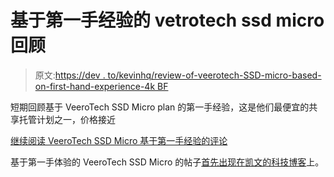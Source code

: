 # 基于第一手经验的 vetrotech ssd micro 回顾

> 原文:[https://dev . to/kevinhq/review-of-veerotech-SSD-micro-based-on-first-hand-experience-4k BF](https://dev.to/kevinhq/review-of-veerotech-ssd-micro-based-on-first-hand-experience-4kbf)

短期回顾基于 VeeroTech SSD Micro plan 的第一手经验，这是他们最便宜的共享托管计划之一，价格接近

[继续阅读 VeeroTech SSD Micro 基于第一手经验的评论](https://kevinhq.com/review-of-veerotech-ssd-micro-based-on-first-hand-experience/)

基于第一手体验的 VeeroTech SSD Micro 的帖子[首先出现在](https://kevinhq.com/review-of-veerotech-ssd-micro-based-on-first-hand-experience/)[凯文的科技博客](https://kevinhq.com)上。